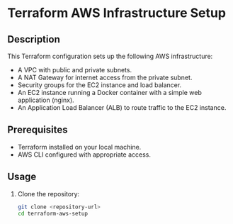 # Terraform AWS Infrastructure Setup

## Description

This Terraform configuration sets up the following AWS infrastructure:
- A VPC with public and private subnets.
- A NAT Gateway for internet access from the private subnet.
- Security groups for the EC2 instance and load balancer.
- An EC2 instance running a Docker container with a simple web application (nginx).
- An Application Load Balancer (ALB) to route traffic to the EC2 instance.

## Prerequisites

- Terraform installed on your local machine.
- AWS CLI configured with appropriate access.

## Usage

1. Clone the repository:
   ```bash
   git clone <repository-url>
   cd terraform-aws-setup

